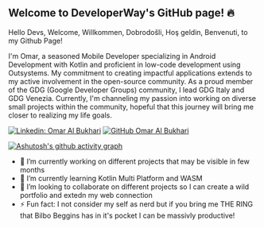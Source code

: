 ## Welcome to DeveloperWay's GitHub page! 🔥

Hello Devs, Welcome, Willkommen, Dobrodošli, Hoş geldin, Benvenuti, to my Github Page! 


I'm Omar, a seasoned Mobile Developer specializing in Android Development with Kotlin and proficient in low-code development using Outsystems. 
My commitment to creating impactful applications extends to my active involvement in the open-source community. 
As a proud member of the GDG (Google Developer Groups) community, I lead GDG Italy and GDG Venezia. Currently, I'm channeling my passion into working on diverse small projects within the community, hopeful that this journey will bring me closer to realizing my life goals.

[![Linkedin: Omar Al Bukhari](https://img.shields.io/badge/-Omar-blue?style=flat-square&logo=Linkedin&logoColor=white&link=https://www.linkedin.com/in/omar-al-bukhari-01776b111/)](https://www.linkedin.com/in/omar-al-bukhari-01776b111/)
[![GitHub Omar Al Bukhari](https://img.shields.io/github/followers/Fedoms?label=follow&style=social)](https://github.com/Fedoms)

[![Ashutosh's github activity graph](https://github-readme-activity-graph.vercel.app/graph?username=Fedoms&theme=xcode)](https://github.com/ashutosh00710/github-readme-activity-graph)

- 🔭 I’m currently working on different projects that may be visible in few months
- 🌱 I’m currently learning Kotlin Multi Platform and WASM
- 👯 I’m looking to collaborate on different projects so I can create a wild portfolio and extedn my web connection
- ⚡ Fun fact: I not consider my self as nerd but if you bring me THE RING that Bilbo Beggins has in it's pocket I can be massivly productive! 
